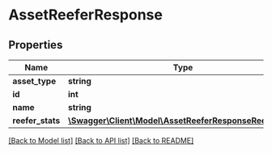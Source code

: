 # AssetReeferResponse

## Properties
Name | Type | Description | Notes
------------ | ------------- | ------------- | -------------
**asset_type** | **string** | Asset type | [optional] 
**id** | **int** | Asset ID | [optional] 
**name** | **string** | Asset name | [optional] 
**reefer_stats** | [**\Swagger\Client\Model\AssetReeferResponseReeferStats**](AssetReeferResponseReeferStats.md) |  | [optional] 

[[Back to Model list]](../README.md#documentation-for-models) [[Back to API list]](../README.md#documentation-for-api-endpoints) [[Back to README]](../README.md)


